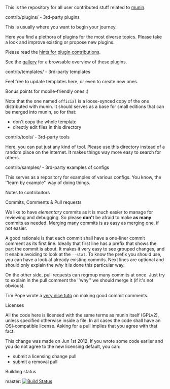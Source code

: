 This is the repository for all user contributed stuff related to
[munin](http://munin-monitoring.org).


contrib/plugins/ - 3rd-party plugins

This is usually where you want to begin your journey.

Here you find a plethora of plugins for the most diverse topics. Please take a look and
improve existing or propose new plugins.

Please read the [hints for plugin contributions](./plugins#contributed-munin-plugins).

See the [gallery](http://gallery.munin-monitoring.org/) for a browsable overview of these plugins.


contrib/templates/ -  3rd-party templates

Feel free to update templates here, or even to create new ones.

Bonus points for mobile-friendly ones :)

Note that the one named `official` is a loose-synced copy of the one distributed with munin.
It should serves as a base for small editions that can be merged into munin, so for that:

* don't copy the whole template
* directly edit files in this directory

contrib/tools/ - 3rd-party tools

Here, you can put just any kind of tool. Please use this directory instead of a random place on the internet.
It makes things way more easy to search for others.


contrib/samples/ - 3rd-party examples of configs

This serves as a repository for examples of various configs. You know, the ''learn by example'' way of doing things.


Notes to contributors

Commits, Comments & Pull requests

We like to have _elementary_ commits as it is much easier to manage for reviewing and debugging.
So please **don't** be afraid to make **as many** commits as needed. Merging many commits is as easy
as merging one, if not easier.

A good rationale is that each commit shall have a one-liner commit comment as its first line.
Ideally that first line has a prefix that shows the part the commit is about. It makes it very
easy to see grouped changes, and it enable avoiding to look at the `--stat`. To know the prefix you should
use, you can have a look at already existing commits. Next lines are optional and should only
explain the _why_ it is done this particular way.

On the other side, pull requests can regroup many commits at once.
Just try to explain in the pull comment the ''why'' we should merge it (if it's not obvious).

Tim Pope wrote a [very nice tuto](http://tbaggery.com/2008/04/19/a-note-about-git-commit-messages.html) on making good commit comments.


Licenses

All the code here is licensed with the same terms as munin itself (GPLv2), unless specified otherwise inside a file.
In all cases the code shall have an OSI-compatible license. Asking for a pull implies that you agree with that fact.

This change was made on Jun 1st 2012. If you wrote some code earlier and you do not agree to the new licensing default, you can:
- submit a licensing change pull
- submit a removal pull


Building status

master: [![Build Status](https://travis-ci.org/munin-monitoring/contrib.svg?branch=master)](https://travis-ci.org/munin-monitoring/contrib)
